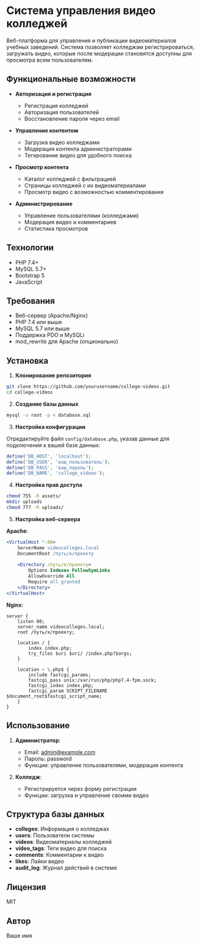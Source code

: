 # Система управления видео колледжей

Веб-платформа для управления и публикации видеоматериалов учебных заведений. Система позволяет колледжам регистрироваться, загружать видео, которые после модерации становятся доступны для просмотра всем пользователям.

## Функциональные возможности

- **Авторизация и регистрация**
  - Регистрация колледжей
  - Авторизация пользователей
  - Восстановление пароля через email

- **Управление контентом**
  - Загрузка видео колледжами
  - Модерация контента администраторами
  - Тегирование видео для удобного поиска

- **Просмотр контента**
  - Каталог колледжей с фильтрацией
  - Страницы колледжей с их видеоматериалами
  - Просмотр видео с возможностью комментирования

- **Администрирование**
  - Управление пользователями (колледжами)
  - Модерация видео и комментариев
  - Статистика просмотров

## Технологии

- PHP 7.4+
- MySQL 5.7+
- Bootstrap 5
- JavaScript

## Требования

- Веб-сервер (Apache/Nginx)
- PHP 7.4 или выше
- MySQL 5.7 или выше
- Поддержка PDO и MySQLi
- mod_rewrite для Apache (опционально)

## Установка

1. **Клонирование репозитория**

```bash
git clone https://github.com/yourusername/college-videos.git
cd college-videos
```

2. **Создание базы данных**

```bash
mysql -u root -p < database.sql
```

3. **Настройка конфигурации**

Отредактируйте файл `config/database.php`, указав данные для подключения к вашей базе данных:

```php
define('DB_HOST', 'localhost');
define('DB_USER', 'ваш_пользователь');
define('DB_PASS', 'ваш_пароль');
define('DB_NAME', 'college_videos');
```

4. **Настройка прав доступа**

```bash
chmod 755 -R assets/
mkdir uploads
chmod 777 -R uploads/
```

5. **Настройка веб-сервера**

**Apache**:
```apache
<VirtualHost *:80>
    ServerName videocolleges.local
    DocumentRoot /путь/к/проекту
    
    <Directory /путь/к/проекту>
        Options Indexes FollowSymLinks
        AllowOverride All
        Require all granted
    </Directory>
</VirtualHost>
```

**Nginx**:
```nginx
server {
    listen 80;
    server_name videocolleges.local;
    root /путь/к/проекту;
    
    location / {
        index index.php;
        try_files $uri $uri/ /index.php?$args;
    }
    
    location ~ \.php$ {
        include fastcgi_params;
        fastcgi_pass unix:/var/run/php/php7.4-fpm.sock;
        fastcgi_index index.php;
        fastcgi_param SCRIPT_FILENAME $document_root$fastcgi_script_name;
    }
}
```

## Использование

1. **Администратор**:
   - Email: admin@example.com
   - Пароль: password
   - Функции: управление пользователями, модерация контента

2. **Колледж**:
   - Регистрируется через форму регистрации
   - Функции: загрузка и управление своими видео

## Структура базы данных

- **colleges**: Информация о колледжах
- **users**: Пользователи системы
- **videos**: Видеоматериалы колледжей
- **video_tags**: Теги видео для поиска
- **comments**: Комментарии к видео
- **likes**: Лайки видео
- **audit_log**: Журнал действий в системе

## Лицензия

MIT

## Автор

Ваше имя